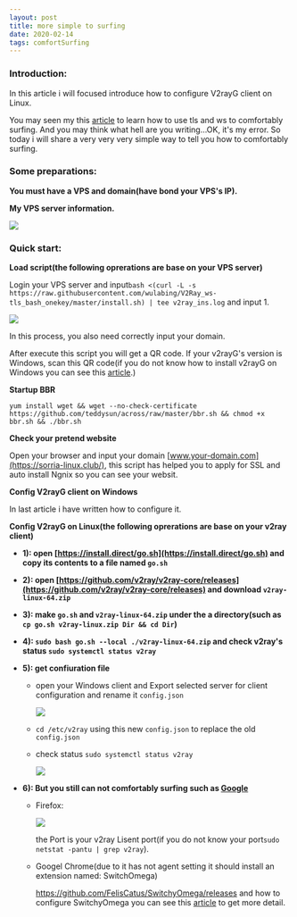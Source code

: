 ```yaml
---
layout: post
title: more simple to surfing
date: 2020-02-14
tags: comfortSurfing
---
```


### Introduction:

In this article i will focused introduce how to configure V2rayG client on Linux.   

You may seen my this [article](https://jasonsorria.github.io/2019/12/scure-surfing/) to learn how to use tls and ws to comfortably surfing. And you may think what hell are you writing...OK, it's my error. So today i will share a very very very simple way to tell you how to comfortably surfing.

### Some preparations:

**You must have a VPS and domain(have bond your VPS's IP).**

**My VPS server information.** 

![](/home/sorria/documents/github-local/github_web/images/posts/v2ray/b.png)

### Quick start:

**Load script(the following oprerations are base on your VPS server)**

Login your VPS server and input`bash <(curl -L -s https://raw.githubusercontent.com/wulabing/V2Ray_ws-tls_bash_onekey/master/install.sh) | tee v2ray_ins.log` and input 1.

![](/home/sorria/documents/github-local/github_web/images/posts/v2ray/a.png) 

In this process, you also need correctly input your domain.

After execute this script you will get a QR code. If your v2rayG's version is Windows, scan this QR code(if you do not know how to install v2rayG on Windows you can see this [article](https://jasonsorria.github.io/2019/12/scure-surfing/).)

**Startup BBR** 

`yum install wget && wget --no-check-certificate https://github.com/teddysun/across/raw/master/bbr.sh && chmod +x bbr.sh && ./bbr.sh` 

**Check your pretend website**

Open your browser and input your domain [www.your-domain.com](https://sorria-linux.club/), this script has helped you to apply for SSL and auto install Ngnix so you can see your websit.

**Config V2rayG client on Windows**

In last article i have written how to configure it.

**Config V2rayG on Linux(the following oprerations are base on your v2ray client)**

- **1): open [https://install.direct/go.sh](https://install.direct/go.sh) and copy its contents to a file named `go.sh`** 

- **2): open [https://github.com/v2ray/v2ray-core/releases](https://github.com/v2ray/v2ray-core/releases) and download `v2ray-linux-64.zip`**

- **3): make `go.sh` and `v2ray-linux-64.zip` under the a directory(such as `cp go.sh v2ray-linux.zip Dir && cd Dir`)**

- **4): `sudo bash go.sh --local ./v2ray-linux-64.zip` and check v2ray's status `sudo systemctl status v2ray`**

- **5): get confiuration file**

    - open your Windows client and Export selected server for client configuration and rename it `config.json` 


        ![](/home/sorria/documents/github-local/github_web/images/posts/v2ray/c.png)

    -  `cd /etc/v2ray` using this new `config.json` to replace the old `config.json`   

    - check status `sudo systemctl status v2ray` 

        ![](/home/sorria/documents/github-local/github_web/images/posts/v2ray/d.png)

- **6): But you still can not comfortably surfing such as [Google](https://www.google.com/)**


    - Firefox:

        ![](/home/sorria/documents/github-local/github_web/images/posts/v2ray/e.png)

        the Port is your v2ray Lisent port(if you do not know your port`sudo netstat -pantu | grep v2ray`).

    - Googel Chrome(due to it has not agent setting it should install an extension named: SwitchOmega)

        https://github.com/FelisCatus/SwitchyOmega/releases and how to configure SwitchyOmega you can see this [article](http://www.modys.top/ubuntu-configuration-google-browser-shadowsocks-proxy-online.html) to get more detail.    

